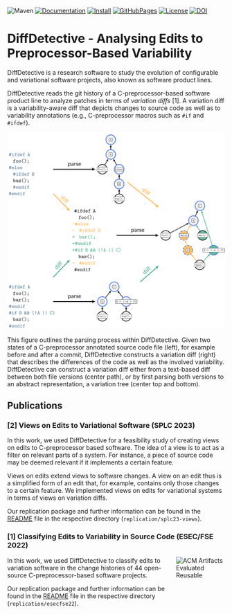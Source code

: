 
![Maven](https://github.com/VariantSync/DiffDetective/actions/workflows/maven.yml/badge.svg)
[![Documentation](https://img.shields.io/badge/Documentation-Read-purple)][documentation]
[![Install](https://img.shields.io/badge/Install-Instructions-blue)](INSTALL.md)
[![GitHubPages](https://img.shields.io/badge/GitHub%20Pages-online-blue.svg?style=flat)][website]
[![License](https://img.shields.io/badge/License-GNU%20LGPLv3-blue)](../../LICENSE.LGPL3)
[![DOI](https://zenodo.org/badge/DOI/10.5281/zenodo.7110095.svg)](https://doi.org/10.5281/zenodo.7110095)

# DiffDetective - Analysing Edits to Preprocessor-Based Variability

DiffDetective is a research software to study the evolution of configurable and variational software projects, also known as software product lines.

DiffDetective reads the git history of a C-preprocessor-based software product line to analyze patches in terms of _variation diffs_ [1].
A variation diff is a variability-aware diff that depicts changes to source code as well as to variability annotations (e.g., C-preprocessor macros such as `#if` and `#ifdef`).

![DiffDetectiveTeaser](docs/teaser.png)

This figure outlines the parsing process within DiffDetective.
Given two states of a C-preprocessor annotated source code file (left), for example before and after a commit, DiffDetective constructs a variation diff (right) that describes the differences of the code as well as the involved variability.
DiffDetective can construct a variation diff either from a text-based diff between both file versions (center path),
or by first parsing both versions to an abstract representation, a variation tree (center top and bottom).

## Publications

### [2] Views on Edits to Variational Software (SPLC 2023)

In this work, we used DiffDetective for a feasibility study of creating views on edits to C-preprocessor based software.
The idea of a view is to act as a filter on relevant parts of a system.
For instance, a piece of source code may be deemed relevant if it implements a certain feature.

Views on edits extend views to software changes.
A view on an edit thus is a simplified form of an edit that, for example, contains only those changes to a certain feature.
We implemented views on edits for variational systems in terms of views on variation diffs.

Our replication package and further information can be found in the [README](replication/splc23-views/README.md) file in the respective directory (`replication/splc23-views`).

### [1] Classifying Edits to Variability in Source Code (ESEC/FSE 2022)

<img padding="10" align="right" src="https://www.acm.org/binaries/content/gallery/acm/publications/artifact-review-v1_1-badges/artifacts_evaluated_reusable_v1_1.png" alt="ACM Artifacts Evaluated Reusable" width="114" height="113"/>

In this work, we used DiffDetective to classify edits to variation software in the change histories of 44 open-source C-preprocessor-based software projects.

Our replication package and further information can be found in the [README](replication/esecfse22/README.md) file in the respective directory (`replication/esecfse22`).


[documentation]: https://variantsync.github.io/DiffDetective/docs/javadoc/
[website]: https://variantsync.github.io/DiffDetective/
